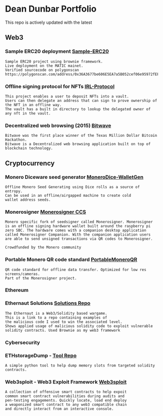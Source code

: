 # Dean Dunbar Portfolio 

This repo is actively updated with the latest 


## Web3 


### Sample ERC20 deployment [Sample-ERC20](https://github.com/HackerIndustrial-web3/Sample-ERC20)
```
Sample ERC20 project using brownie framework. 
Live deployment on the MATIC mainet.
Verified sourcecode on polygonscan
https://polygonscan.com/address/0x36A3677be606E5EA7a5B052cef06e95972fEFe0B#readContract
```


### Offline signing protocol for NFTs [IRL-Protocol](https://github.com/HackerIndustrial-web3/IRL-Protocol)
```
This project enables a user to deposit NFTs into a vault. 
Users can then delegate an address that can sign to prove ownership of the NFT in an offline way. 
The vault has a built in directory to lookup the delegated owner of any nft in the vault.
```


### Decentralized web browsing (2015) [Bitwave](https://github.com/deandunbar/bitwave) 
```
Bitwave was the first place winner of the Texas Million Dollar Bitcoin Hackathon.
Bitwave is a Decentralized web browsing application built on top of blockchain technology.
```
## Cryptocurrency 

### Monero Diceware seed generator [MoneroDice-WalletGen](https://github.com/Monero-HackerIndustrial/MoneroDice-WalletGen)
```
Offline Monero Seed Generating using Dice rolls as a source of entropy. 
Can be used in an offline/airgapped machine to create cold 
wallet address seeds. 
```

### Monerosigner [Monerosigner CCS](https://ccs.getmonero.org/proposals/MoneroSigner.html)
```
Monero specific fork of seedsigner called Monerosigner. Monerosigner is an offline signing hardware wallet built around the raspberry pi zero SBC. The hardware comes with a companion desktop application called Monerosigner Companion. With the companion application users are able to send unsigned transactions via QR codes to Monerosigner.

Crowdfunded by the Monero community
```


### Portable Monero QR code standard [PortableMoneroQR](https://github.com/Monero-HackerIndustrial/PortableMoneroQR)
```
QR code standard for offline data transfer. Optimized for low res screens/cameras. 
Part of the Monerosigner project.
```



### Ethereum 

### Ethernaut Solutions [Solutions Repo](https://github.com/HackingWeb3/EthernautSolutions) 
```
The Ethernaut is a Web3/Solidity based wargame. 
This is a link to a repo containing examples of 
the malicious code I used to win the associated level.
Shows applied usage of malicious solidity code to exploit vulnerable 
solidity contracts. Used Brownie as my web3 framework
```




### Cybersecurity 

### ETHstorageDump - [Tool Repo](https://github.com/HackingWeb3/ETHstorageDump/blob/main/README.md)
```
A simple python tool to help dump memory slots from targeted solidity contracts.
```

### Web3sploit - Web3 Exploit Framework [Web3sploit](https://github.com/HackingWeb3/Web3sploit) 
```
A collection of offensive smart contracts to help expoit
common smart contract vulnerabilities during audits and 
pen-testing engagements. Quickly locate, load end deploy
a weaponized smart contract to any web3 compatible chain
and directly interact from an interactive console.
```







